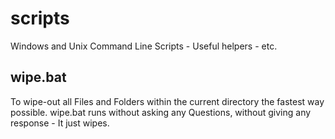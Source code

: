 scripts
=======

Windows and Unix Command Line Scripts - Useful helpers - etc.

wipe.bat
--------
To wipe-out all Files and Folders within the current directory the fastest way possible.
wipe.bat runs without asking any Questions, without giving any response - It just wipes.